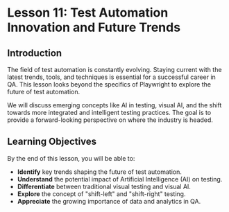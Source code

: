 # Lesson 11: Test Automation Innovation and Future Trends

## Introduction

The field of test automation is constantly evolving. Staying current with the latest trends, tools, and techniques is essential for a successful career in QA. This lesson looks beyond the specifics of Playwright to explore the future of test automation.

We will discuss emerging concepts like AI in testing, visual AI, and the shift towards more integrated and intelligent testing practices. The goal is to provide a forward-looking perspective on where the industry is headed.

## Learning Objectives

By the end of this lesson, you will be able to:

- **Identify** key trends shaping the future of test automation.
- **Understand** the potential impact of Artificial Intelligence (AI) on testing.
- **Differentiate** between traditional visual testing and visual AI.
- **Explore** the concept of "shift-left" and "shift-right" testing.
- **Appreciate** the growing importance of data and analytics in QA.